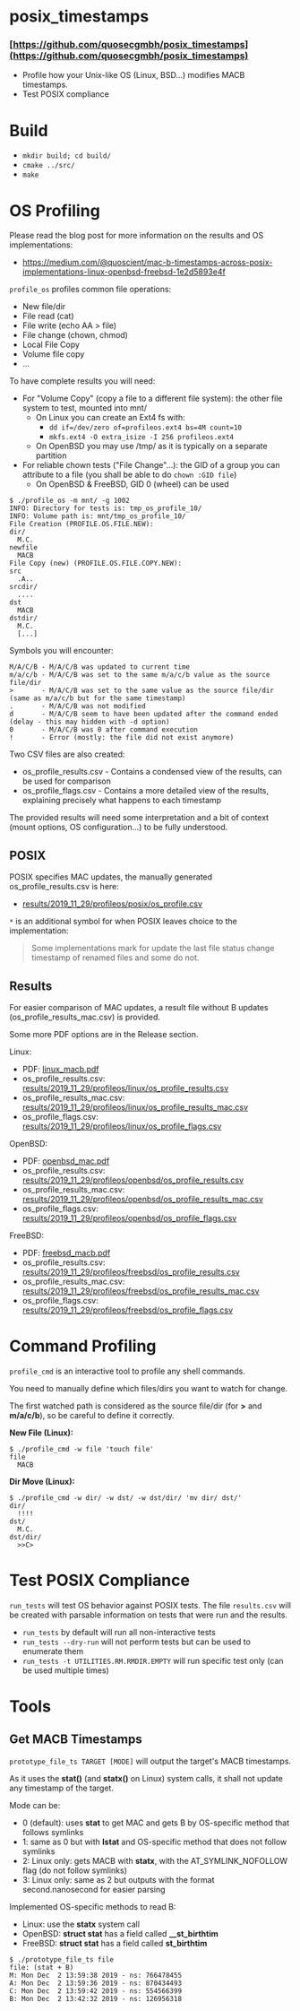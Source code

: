 # posix_timestamps
### [https://github.com/quosecgmbh/posix_timestamps](https://github.com/quosecgmbh/posix_timestamps)
* Profile how your Unix-like OS (Linux, BSD...)  modifies MACB timestamps.
* Test POSIX compliance

# Build
- `mkdir build; cd build/`
- `cmake ../src/`
- `make`

# OS Profiling
Please read the blog post for more information on the results and OS implementations:
- https://medium.com/@quoscient/mac-b-timestamps-across-posix-implementations-linux-openbsd-freebsd-1e2d5893e4f

`profile_os` profiles common file operations:
- New file/dir
- File read (cat)
- File write (echo AA > file)
- File change (chown, chmod)
- Local File Copy
- Volume file copy
- ...

To have complete results you will need:
- For "Volume Copy" (copy a file to a different file system): the other file system to test, mounted into mnt/
    - On Linux you can create an Ext4 fs with:
        - `dd if=/dev/zero of=profileos.ext4 bs=4M count=10`
        - `mkfs.ext4 -O extra_isize -I 256 profileos.ext4`
    - On OpenBSD you may use /tmp/ as it is typically on a separate partition
- For reliable chown tests ("File Change"...): the GID of a group you can attribute to a file (you shall be able to do `chown :GID file`)
    - On OpenBSD & FreeBSD, GID 0 (wheel) can be used

```
$ ./profile_os -m mnt/ -g 1002
INFO: Directory for tests is: tmp_os_profile_10/
INFO: Volume path is: mnt/tmp_os_profile_10/
File Creation (PROFILE.OS.FILE.NEW):
dir/
  M.C.
newfile
  MACB
File Copy (new) (PROFILE.OS.FILE.COPY.NEW):
src
  .A..
srcdir/
  ....
dst
  MACB
dstdir/
  M.C.
  [...]
```

Symbols you will encounter:
```
M/A/C/B - M/A/C/B was updated to current time
m/a/c/b - M/A/C/B was set to the same m/a/c/b value as the source file/dir
>       - M/A/C/B was set to the same value as the source file/dir (same as m/a/c/b but for the same timestamp)
.       - M/A/C/B was not modified
d       - M/A/C/B seem to have been updated after the command ended (delay - this may hidden with -d option)
0       - M/A/C/B was 0 after command execution
!       - Error (mostly: the file did not exist anymore)
```

Two CSV files are also created:
- os_profile_results.csv - Contains a condensed view of the results, can be used for comparison
- os_profile_flags.csv   - Contains a more detailed view of the results, explaining precisely what happens to each timestamp

The provided results will need some interpretation and a bit of context (mount options, OS configuration...) to be fully understood.

## POSIX
POSIX specifies MAC updates, the manually generated os_profile_results.csv is here:
- [results/2019_11_29/profileos/posix/os_profile.csv](results/2019_11_29/profileos/posix/os_profile.csv)

`*` is an additional symbol for when POSIX leaves choice to the implementation:
> Some implementations mark for update the last file status change timestamp of renamed files and some do not.

## Results
For easier comparison of MAC updates, a result file without B updates (os_profile_results_mac.csv) is provided.

Some more PDF options are in the Release section.

Linux:
- PDF: [linux_macb.pdf](https://github.com/quoscient/os_timestamps/releases/download/2019_12_03/linux_macb.pdf)
- os_profile_results.csv: [results/2019_11_29/profileos/linux/os_profile_results.csv](results/2019_11_29/profileos/linux/os_profile_results.csv)
- os_profile_results_mac.csv: [results/2019_11_29/profileos/linux/os_profile_results_mac.csv](results/2019_11_29/profileos/linux/os_profile_results_mac.csv)
- os_profile_flags.csv: [results/2019_11_29/profileos/linux/os_profile_flags.csv](results/2019_11_29/profileos/linux/os_profile_flags.csv)

OpenBSD:
- PDF: [openbsd_mac.pdf](https://github.com/quoscient/os_timestamps/releases/download/2019_12_03/openbsd_mac.pdf)
- os_profile_results.csv: [results/2019_11_29/profileos/openbsd/os_profile_results.csv](results/2019_11_29/profileos/openbsd/os_profile_results.csv)
- os_profile_results_mac.csv: [results/2019_11_29/profileos/openbsd/os_profile_results_mac.csv](results/2019_11_29/profileos/openbsd/os_profile_results_mac.csv)
- os_profile_flags.csv: [results/2019_11_29/profileos/openbsd/os_profile_flags.csv](results/2019_11_29/profileos/openbsd/os_profile_flags.csv)

FreeBSD:
- PDF: [freebsd_macb.pdf](https://github.com/quoscient/os_timestamps/releases/download/2019_12_03/freebsd_macb.pdf)
- os_profile_results.csv: [results/2019_11_29/profileos/freebsd/os_profile_results.csv](results/2019_11_29/profileos/freebsd/os_profile_results.csv)
- os_profile_results_mac.csv: [results/2019_11_29/profileos/freebsd/os_profile_results_mac.csv](results/2019_11_29/profileos/freebsd/os_profile_results_mac.csv)
- os_profile_flags.csv: [results/2019_11_29/profileos/freebsd/os_profile_flags.csv](results/2019_11_29/profileos/freebsd/os_profile_flags.csv)

# Command Profiling
`profile_cmd` is an interactive tool to profile any shell commands.

You need to manually define which files/dirs you want to watch for change.

The first watched path is considered as the source file/dir (for **>** and **m/a/c/b**), so be careful to define it correctly.

**New File (Linux):**
```
$ ./profile_cmd -w file 'touch file'
file
  MACB
```

**Dir Move (Linux):**
```
$ ./profile_cmd -w dir/ -w dst/ -w dst/dir/ 'mv dir/ dst/'
dir/
  !!!!
dst/
  M.C.
dst/dir/
  >>C>
```

# Test POSIX Compliance
`run_tests` will test OS behavior against POSIX tests. The file `results.csv` will be created with parsable information on tests that were run and the results.

* `run_tests` by default will run all non-interactive tests
* `run_tests --dry-run` will not perform tests but can be used to enumerate them
* `run_tests -t UTILITIES.RM.RMDIR.EMPTY` will run specific test only (can be used multiple times)

# Tools
## Get MACB Timestamps

`prototype_file_ts TARGET [MODE]` will output the target's MACB timestamps.

As it uses the **stat()** (and **statx()** on Linux) system calls, it shall not update any timestamp of the target.

Mode can be:
- 0 (default): uses **stat** to get MAC and gets B by OS-specific method that follows symlinks
- 1: same as 0 but with **lstat** and OS-specific method that does not follow symlinks
- 2: Linux only: gets MACB with **statx**, with the AT_SYMLINK_NOFOLLOW flag (do not follow symlinks)
- 3: Linux only: same as 2 but outputs with the format second.nanosecond for easier parsing

Implemented OS-specific methods to read B:
- Linux: use the **statx** system call
- OpenBSD: **struct stat** has a field called **__st_birthtim**
- FreeBSD: **struct stat** has a field called **st_birthtim**

```
$ ./prototype_file_ts file
file: (stat + B)
M: Mon Dec  2 13:59:38 2019 - ns: 766478455
A: Mon Dec  2 13:59:36 2019 - ns: 870434493
C: Mon Dec  2 13:59:42 2019 - ns: 554566399
B: Mon Dec  2 13:42:32 2019 - ns: 126956318
```
